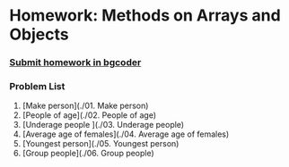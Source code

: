 Homework: Methods on Arrays and Objects
=======================================

### [Submit homework in bgcoder](http://bgcoder.com/Contests/)

### Problem List

1. [Make person](./01. Make person)
1. [People of age](./02. People of age)
1. [Underage people ](./03. Underage people)
1. [Average age of females](./04. Average age of females)
1. [Youngest person](./05. Youngest person)
1. [Group people](./06. Group people)
